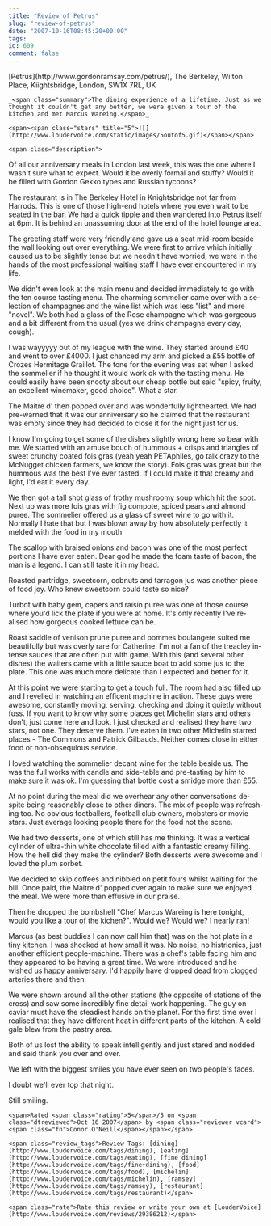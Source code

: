 ```yaml
---
title: "Review of Petrus"
slug: "review-of-petrus"
date: "2007-10-16T08:45:20+00:00"
tags:
id: 609
comment: false
---
```


<div lang="en" class="hreview">
    <span><span class="item vcard"><span class="fn">[Petrus](http://www.gordonramsay.com/petrus/)</span>,<span class="street-address"> The Berkeley, Wilton Place</span>, <span class="locality">Kiightsbridge</span>, <span class="region">London</span>, <span class="postal-code">SW1X 7RL</span>, <span class="country-name">UK</span></span></span>

    _<span class="summary">The dining experience of a lifetime. Just as we thought it couldn't get any better, we were given a tour of the kitchen and met Marcus Wareing.</span>_

    <span><span class="stars" title="5">![](http://www.loudervoice.com/static/images/5outof5.gif)</span></span>

    <span class="description">

Of all our anniversary meals in London last week, this was the one where I wasn't sure what to expect. Would it be overly formal and stuffy? Would it be filled with Gordon Gekko types and Russian tycoons?

The restaurant is in The Berkeley Hotel in Knightsbridge not far from Harrods. This is one of those high-end hotels where you even wait to be seated in the bar. We had a quick tipple and then wandered into Petrus itself at 6pm. It is behind an unassuming door at the end of the hotel lounge area.

The greeting staff were very friendly and gave us a seat mid-room beside the wall looking out over everything. We were first to arrive which initially caused us to be slightly tense but we needn't have worried, we were in the hands of the most professional waiting staff I have ever encountered in my life.

We didn't even look at the main menu and decided immediately to go with the ten course tasting menu. The charming sommelier came over with a selection of champagnes and the wine list which was less "list" and more "novel". We both had a glass of the Rose champagne which was gorgeous and a bit different from the usual (yes we drink champagne every day, cough). 

I was wayyyyy out of my league with the wine. They started around £40 and went to over £4000\. I just chanced my arm and picked a £55 bottle of Crozes Hermitage Graillot. The tone for the evening was set when I asked the sommelier if he thought it would work ok with the tasting menu. He could easily have been snooty about our cheap bottle but said "spicy, fruity, an excellent winemaker, good choice". What a star.

The Maitre d' then popped over and was wonderfully lighthearted. We had pre-warned that it was our anniversary so he claimed that the restaurant was empty since they had decided to close it for the night just for us. 

I know I'm going to get some of the dishes slightly wrong here so bear with me. We started with an amuse bouch of hummous + crisps and triangles of sweet crunchy coated fois gras (yeah yeah PETAphiles, go talk crazy to the McNugget chicken farmers, we know the story). Fois gras was great but the hummous was the best I've ever tasted. If I could make it that creamy and light, I'd eat it every day.

We then got a tall shot glass of frothy mushroomy soup which hit the spot. Next up was more fois gras with fig compote, spiced pears and almond puree. The sommelier offered us a glass of sweet wine to go with it. Normally I hate that but I was blown away by how absolutely perfectly it melded with the food in my mouth.

The scallop with braised onions and bacon was one of the most perfect portions I have ever eaten. Dear god he made the foam taste of bacon, the man is a legend. I can still taste it in my head. 

Roasted partridge, sweetcorn, cobnuts and tarragon jus was another piece of food joy. Who knew sweetcorn could taste so nice?

Turbot with baby gem, capers and raisin puree was one of those course where you'd lick the plate if you were at home. It's only recently I've realised how gorgeous cooked lettuce can be.

Roast saddle of venison prune puree and pommes boulangere suited me beautifully but was overly rare for Catherine. I'm not a fan of the treacley intense sauces that are often put with game. With this (and several other dishes) the waiters came with a little sauce boat to add some jus to the plate. This one was much more delicate than I expected and better for it.

At this point we were starting to get a touch full. The room had also filled up and I revelled in watching an efficent machine in action. These guys were awesome, constantly moving, serving, checking and doing it quietly without fuss. If you want to know why some places get Michelin stars and others don't, just come here and look. I just checked and realised they have two stars, not one. They deserve them. I've eaten in two other Michelin starred places - The Commons and Patrick Gilbauds. Neither comes close in either food or non-obsequious service. 

I loved watching the sommelier decant wine for the table beside us. The was the full works with candle and side-table and pre-tasting by him to make sure it was ok. I'm guessing that bottle cost a smidge more than £55.

At no point during the meal did we overhear any other conversations despite being reasonably close to other diners. The mix of people was refreshing too. No obvious footballers, football club owners, mobsters or movie stars. Just average looking people there for the food not the scene. 

We had two desserts, one of which still has me thinking. It was a vertical cylinder of ultra-thin white chocolate filled with a fantastic creamy filling. How the hell did they make the cylinder? Both desserts were awesome and I loved the plum sorbet.

We decided to skip coffees and nibbled on petit fours whilst waiting for the bill. Once paid, the Maitre d' popped over again to make sure we enjoyed the meal. We were more than effusive in our praise. 

Then he dropped the bombshell "Chef Marcus Wareing is here tonight, would you like a tour of the kichen?". Would we? Would we? I nearly ran!

Marcus (as best buddies I can now call him that) was on the hot plate in a tiny kitchen. I was shocked at how small it was. No noise, no histrionics, just another efficient people-machine. There was a chef's table facing him and they appeared to be having a great time. We were introduced and he wished us happy anniversary. I'd happily have dropped dead from clogged arteries there and then.

We were shown around all the other stations (the opposite of stations of the cross) and saw some incredibly fine detail work happening. The guy on caviar must have the steadiest hands on the planet. For the first time ever I realised that they have different heat in different parts of the kitchen. A cold gale blew from the pastry area. 

Both of us lost the ability to speak intelligently and just stared and nodded and said thank you over and over.

We left with the biggest smiles you have ever seen on two people's faces.

I doubt we'll ever top that night.

Still smiling. 
</span>

    <span>Rated <span class="rating">5</span>/5 on <span class="dtreviewed">Oct 16 2007</span> by <span class="reviewer vcard"><span class="fn">Conor O'Neill</span></span></span>

    <span class="review_tags">Review Tags: [dining](http://www.loudervoice.com/tags/dining), [eating](http://www.loudervoice.com/tags/eating), [fine dining](http://www.loudervoice.com/tags/fine+dining), [food](http://www.loudervoice.com/tags/food), [michelin](http://www.loudervoice.com/tags/michelin), [ramsey](http://www.loudervoice.com/tags/ramsey), [restaurant](http://www.loudervoice.com/tags/restaurant)</span>

    <span class="rate">Rate this review or write your own at [LouderVoice](http://www.loudervoice.com/reviews/29386212)</span>
</div>
